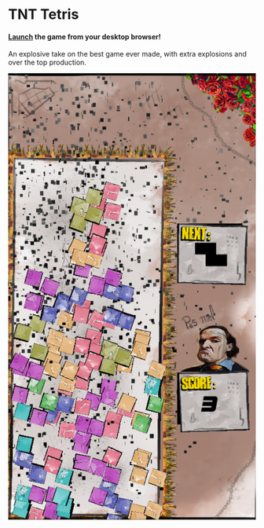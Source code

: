 # TNT Tetris

#### [Launch](https://ma-lacroix.github.io/go-tn-tetris/) the game from your desktop browser!

An explosive take on the best game ever made, with extra explosions and over the top production. 

![Demo](game_demo.png)